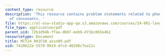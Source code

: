 ```yaml
---
content_type: resource
description: 'This resource contains problem statements related to phonetics II: acoustics
  of consonants. '
file: https://ol-ocw-studio-app-qa.s3.amazonaws.com/courses/24-901-language-and-its-structure-i-phonology-fall-2010/7420622e55799919d7cd48298c7ea11c_MIT24_901F10_assn09.pdf
file_type: application/pdf
parent_uid: 72b1d94b-ffaa-db07-eeb9-d71bc063e4b2
resourcetype: Document
title: MIT24_901F10_assn09.pdf
uid: 7420622e-5579-9919-d7cd-48298c7ea11c
---
```

